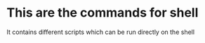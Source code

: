 # This are the commands for shell
It contains different scripts which can be run directly on the shell
